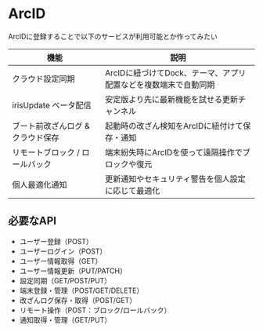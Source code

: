 # ArcID
ArcIDに登録することで以下のサービスが利用可能とか作ってみたい

| 機能                        | 説明                                                        |
| -------------------------- | ---------------------------------------------------------- |
| クラウド設定同期               | ArcIDに紐づけてDock、テーマ、アプリ配置などを複数端末で自動同期         |
| irisUpdate ベータ配信         | 安定版より先に最新機能を試せる更新チャンネル                         |
| ブート前改ざんログ & クラウド保存 | 起動時の改ざん検知をArcIDに紐付けて保存・通知                        |
| リモートブロック / ロールバック   | 端末紛失時にArcIDを使って遠隔操作でブロックや復元                     |
| 個人最適化通知                | 更新通知やセキュリティ警告を個人設定に応じて最適化                      |

## 必要なAPI
* ユーザー登録（POST）
* ユーザーログイン（POST）
* ユーザー情報取得（GET）
* ユーザー情報更新（PUT/PATCH）
* 設定同期（GET/POST/PUT）
* 端末登録・管理（POST/GET/DELETE）
* 改ざんログ保存・取得（POST/GET）
* リモート操作（POST：ブロック/ロールバック）
* 通知取得・管理（GET/PUT）